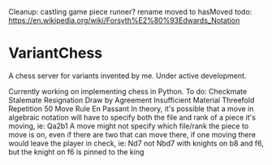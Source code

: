 Cleanup:
    castling
    game
    piece
    runner?
rename moved to hasMoved
todo: https://en.wikipedia.org/wiki/Forsyth%E2%80%93Edwards_Notation

# VariantChess
A chess server for variants invented by me. Under active development.

Currently working on implementing chess in Python. To do:
    Checkmate
    Stalemate
    Resignation
    Draw by Agreement
    Insufficient Material
    Threefold Repetition
    50 Move Rule
    En Passant
    In theory, it's possible that a move in algebraic notation will have to specify both the file and rank of a piece it's moving, ie: Qa2b1
    A move might not specify which file/rank the piece to move is on, even if there are two that can move there, if one moving there would leave the player in check, ie: Nd7 not Nbd7 with knights on b8 and f6, but the knight on f6 is pinned to the king